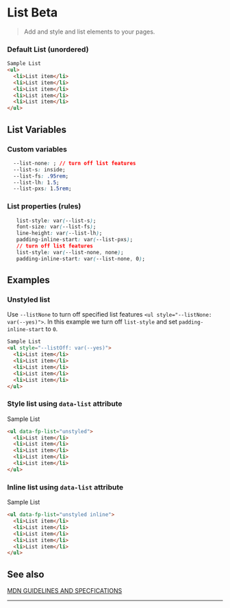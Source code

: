# List <span role="note" style="--note: var(--beta)">Beta</span>

> Add and style and list elements to your pages.

### Default List (unordered)

```html preview
Sample List
<ul>
  <li>List item</li>
  <li>List item</li>
  <li>List item</li>
  <li>List item</li>
  <li>List item</li>
</ul>
```

## List Variables

### Custom variables

```css
  --list-none: ; // turn off list features
  --list-s: inside;
  --list-fs: .95rem;
  --list-lh: 1.5;
  --list-pxs: 1.5rem;
```

### List properties (rules)

```css
   list-style: var(--list-s);
   font-size: var(--list-fs);
   line-height: var(--list-lh);
   padding-inline-start: var(--list-pxs);
   // turn off list features
   list-style: var(--list-none, none);
   padding-inline-start: var(--list-none, 0);
```

## Examples

### Unstyled list

Use `--listNone` to turn off specified list features `<ul style="--listNone: var(--yes)">`. In this example we turn off `list-style`
and set `padding-inline-start` to `0`.

```html preview
Sample List
<ul style="--listOff: var(--yes)">
  <li>List item</li>
  <li>List item</li>
  <li>List item</li>
  <li>List item</li>
  <li>List item</li>
</ul>
```

### Style list using `data-list` attribute

Sample List

```html preview
<ul data-fp-list="unstyled">
  <li>List item</li>
  <li>List item</li>
  <li>List item</li>
  <li>List item</li>
  <li>List item</li>
</ul>
```

### Inline list using `data-list` attribute

Sample List

```html preview
<ul data-fp-list="unstyled inline">
  <li>List item</li>
  <li>List item</li>
  <li>List item</li>
  <li>List item</li>
  <li>List item</li>
</ul>
```

## See also

[MDN GUIDELINES AND SPECFICATIONS]([https](https://developer.mozilla.org/en-US/docs/Web/HTML/Element/ul): ':_target="_blank"')

----

